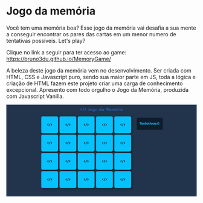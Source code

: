 <h1>Jogo da memória</h1>

<p>Você tem uma memória boa? Esse jogo da memória vai desafia a sua mente a conseguir encontrar os pares das cartas em um menor numero de tentativas possíveis. Let's play?</p> 

Clique no link a seguir para ter acesso ao game: https://bruno3du.github.io/MemoryGame/

A beleza deste jogo da memória vem no desenvolvimento. Ser criada com HTML, CSS e Javascript puro, sendo sua maior parte em JS, toda a lógica e criação de HTML fazem este projeto criar uma carga de conhecimento excepcional. 
Apresento com todo orgulho o Jogo da Memória, produzida com Javascript Vanilla.


<img src="Jogo da memoria.gif">
